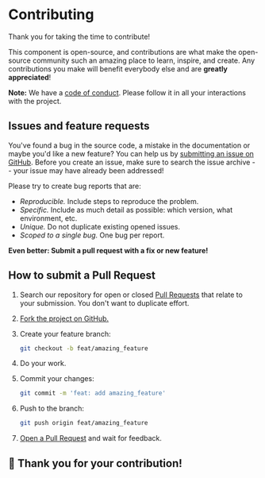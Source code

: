 # Contributing

Thank you for taking the time to contribute!

This component is open-source, and contributions are what make the open-source
community such an amazing place to learn, inspire, and create. Any contributions
you make will benefit everybody else and are **greatly appreciated**!

**Note:** We have a
[code of conduct](https://github.com/premail/mjml-custom-component/blob/main/docs/CODE_OF_CONDUCT.md).
Please follow it in all your interactions with the project.

## Issues and feature requests

You've found a bug in the source code, a mistake in the documentation or maybe
you'd like a new feature? You can help us by
[submitting an issue on GitHub](https://github.com/premail/mjml-custom-component/issues).
Before you create an issue, make sure to search the issue archive -- your issue
may have already been addressed!

Please try to create bug reports that are:

- _Reproducible._ Include steps to reproduce the problem.
- _Specific._ Include as much detail as possible: which version, what
  environment, etc.
- _Unique._ Do not duplicate existing opened issues.
- _Scoped to a single bug._ One bug per report.

**Even better: Submit a pull request with a fix or new feature!**

## How to submit a Pull Request

1. Search our repository for open or closed
   [Pull Requests](https://github.com/premail/mjml-custom-component/pulls) that
   relate to your submission. You don't want to duplicate effort.

2. [Fork the project on GitHub.](https://github.com/premail/mjml-custom-component)

3. Create your feature branch:

   ```sh
   git checkout -b feat/amazing_feature
   ```

4. Do your work.

5. Commit your changes:

   ```sh
   git commit -m 'feat: add amazing_feature'
   ```

6. Push to the branch:

   ```sh
   git push origin feat/amazing_feature
   ```

7. [Open a Pull Request](https://github.com/premail/mjml-custom-component/compare?expand=1)
   and wait for feedback.

## 🎉 **Thank you for your contribution!**
